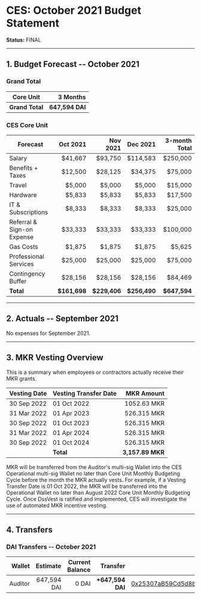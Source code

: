 # CES: October 2021 Budget Statement

**Status:** FINAL

---

## 1. Budget Forecast -- October 2021

### Grand Total

| Core Unit           | 3 Months       |
|-----------------|---------------:|
| **Grand Total** |   **647,594 DAI** |

### CES Core Unit

| **Forecast**                | Oct 2021     | Nov 2021            | Dec 2021            | 3-month Total      |
| -------------------------- | -------------: | -------------: | -------------: | -------------: |
| Salary                     |	     $41,667		 |       $93,750 |       $114,583 |     $250,000 |
| Benefits + Taxes           |	     $12,500		 |       $28,125 |        $34,375 |      $75,000 |
| Travel                     |	      $5,000 |        $5,000 |        $5,000 |        $15,000 |
| Hardware                   |	      $5,833 |         $5,833 |      $5,833 |        $17,500 |
| IT & Subscriptions         |	      $8,333 |        $8,333 |        $8,333 |        $25,000 |
| Referral & Sign-on Expense |	     $33,333 |        $33,333 |             $33,333 |       $100,000 |
| Gas Costs                  |	      $1,875 |         $1,875 |         $1,875 |        $5,625 |
| Professional Services      |	     $25,000 |        $25,000 |        $25,000 |       $75,000 |
| Contingency Buffer         |	    $28,156 |       $28,156 |       $28,156 |       $84,469 |
| **Total**                  | **$161,698** |   **$229,406** |   **$256,490** | **$647,594** |

---

## 2. Actuals -- September 2021

No expenses for September 2021.

---

## 3. MKR Vesting Overview

This is a summary when employees or contractors actually receive their MKR grants.

| Vesting Date | Vesting Transfer Date     |        MKR Amount |
| ------------ | ------------------------- | -----------------:|
| 30 Sep 2022  | 01 Oct 2022               |       1052.63 MKR |
| 31 Mar 2022  | 01 Apr 2023               |       526.315 MKR |
| 30 Sep 2022  | 01 Oct 2023               |       526.315 MKR |
| 31 Mar 2022  | 01 Apr 2024               |       526.315 MKR |
| 30 Sep 2022  | 01 Oct 2024               |       526.315 MKR |
|              | **Total**                 |  **3,157.89 MKR** |

MKR will be transferred from the Auditor's multi-sig Wallet into the CES Operational multi-sig Wallet no later than Core Unit Monthly Budgeting Cycle before the month the MKR actually vests. For example, if a Vesting Transfer Date is 01 Oct 2022, the MKR will be transferred into the Operational Wallet no later than August 2022 Core Unit Monthly Budgeting Cycle. Once DssVest is ratified and implemented, CES will investigate the use of automated MKR incentive vesting.

---

## 4. Transfers

### DAI Transfers -- October 2021

|             Wallet | Estimate | Current Balance |         Transfer |                          Multi-sig Address |
|-------------------:|-----------------:|----------------:|-----------------:|-------------------------------------------:|
|     Auditor |      647,594 DAI |           0 DAI | **+647,594 DAI** | [0x25307aB59Cd5d8b4E2C01218262Ddf6a89Ff86da](https://gnosis-safe.io/app/#/safes/0x25307aB59Cd5d8b4E2C01218262Ddf6a89Ff86da) |